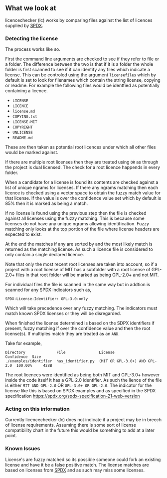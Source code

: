 ## What we look at

licencechecker (lc) works by comparing files against the list of licences supplied by [SPDX](https://spdx.org/).

### Detecting the license

The process works like so.

First the command line arguments are checked to see if they refer to file or a folder. The difference between the two is that if it is a folder the whole folder is first scanned to see if it can identify any files which indicate a license. This can be controled using the argument `licensefiles` which by default is set to look for filenames which contain the string license, copying or readme. For example the following files would be identfied as potentially containing a licence.

* `LICENSE`
* `LICENCE`
* `license.md`
* `COPYING.txt`
* `LICENSE-MIT`
* `COPYRIGHT`
* `UNLICENSE`
* `README.md`

These are then taken as potential root licences under which all other files would be marked against.

If there are multiple root licenses then they are treated using `OR` as through the project is dual licensed. The check for a root licence happends in every folder.

When a candidate for a license is found its contents are checked against a list of unique ngrams for licenses. If there any ngrams matching then each licence is checked using a vector space to obtain the fuzzy match value for that license. If the value is over the confidence value set which by default is 85% then it is marked as being a match. 

If no license is found using the previous step then the file is checked against all licenses using the fuzzy matching. This is because some licenses do not have any unique ngrams allowing identification. Fuzzy matching only looks at the top portion of the file where license headers are expected to exist.

At the end the matches if any are sorted by and the most likely match is returned as the matching license. As such a licence file is considered to only contain a single declared licence.

Note that only the most recent root licenses are taken into account, so if a project with a root license of MIT has a subfolder with a root license of GPL-2.0+ files in that root folder will be marked as being GPL-2.0+ and not MIT.

For individual files the file is scanned in the same way but in addtion is scanned for any SPDX indicators such as,

`SPDX-License-Identifier: GPL-3.0-only`

Which will take precedence over any fuzzy matching. The indicators must match known SPDX licenses or they will be disregarded.

When finished the license determined is based on the SDPX identifiers if present, fuzzy matching if over the confidence value and then the root license(s). If multiples match they are treated as an `AND`.

Take for example,

```
Directory              File               License                        Confidence  Size
./examples/identifier  has_identifier.py  (MIT OR GPL-3.0+) AND GPL-2.0  100.00%     428B
```

The root licences were identified as being both MIT and GPL-3.0+ however inside the code itself it has a GPL-2.0 identifier. As such the lience of the file is either `MIT AND GPL-2.0` OR `GPL-3.0+ OR GPL-2.0`. The indicator for the license like this is based on SPDX examples and as specified in the SPDX specification https://spdx.org/spdx-specification-21-web-version

### Acting on this information

Currently licencechecker (lc) does not indicate if a project may be in breech of license requirements. Assuming there is some sort of license compatibility chart in the future this would be something to add at a later point.

### Known Issues

License's are fuzzy matched so its possible someone could fork an existing license and have it be a false positive match.
The license matches are based on licenses from [SPDX](https://spdx.org/) and as such may miss some licenses.
